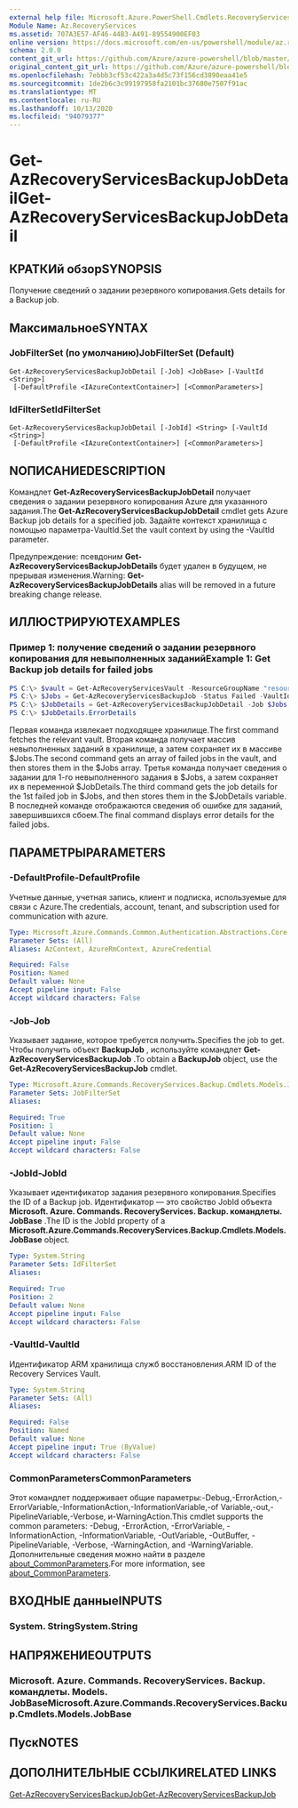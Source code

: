 ```yaml
---
external help file: Microsoft.Azure.PowerShell.Cmdlets.RecoveryServices.Backup.dll-Help.xml
Module Name: Az.RecoveryServices
ms.assetid: 707A3E57-AF46-44B3-A491-89554900EF03
online version: https://docs.microsoft.com/en-us/powershell/module/az.recoveryservices/get-azrecoveryservicesbackupjobdetail
schema: 2.0.0
content_git_url: https://github.com/Azure/azure-powershell/blob/master/src/RecoveryServices/RecoveryServices/help/Get-AzRecoveryServicesBackupJobDetail.md
original_content_git_url: https://github.com/Azure/azure-powershell/blob/master/src/RecoveryServices/RecoveryServices/help/Get-AzRecoveryServicesBackupJobDetail.md
ms.openlocfilehash: 7ebbb3cf53c422a3a4d5c73f156cd3890eaa41e5
ms.sourcegitcommit: 1de2b6c3c99197958fa2101bc37680e7507f91ac
ms.translationtype: MT
ms.contentlocale: ru-RU
ms.lasthandoff: 10/13/2020
ms.locfileid: "94079377"
---
```

# <span data-ttu-id="1cda8-101">Get-AzRecoveryServicesBackupJobDetail</span><span class="sxs-lookup"><span data-stu-id="1cda8-101">Get-AzRecoveryServicesBackupJobDetail</span></span>

## <span data-ttu-id="1cda8-102">КРАТКИй обзор</span><span class="sxs-lookup"><span data-stu-id="1cda8-102">SYNOPSIS</span></span>

<span data-ttu-id="1cda8-103">Получение сведений о задании резервного копирования.</span><span class="sxs-lookup"><span data-stu-id="1cda8-103">Gets details for a Backup job.</span></span>

## <span data-ttu-id="1cda8-104">Максимальное</span><span class="sxs-lookup"><span data-stu-id="1cda8-104">SYNTAX</span></span>

### <span data-ttu-id="1cda8-105">JobFilterSet (по умолчанию)</span><span class="sxs-lookup"><span data-stu-id="1cda8-105">JobFilterSet (Default)</span></span>
```
Get-AzRecoveryServicesBackupJobDetail [-Job] <JobBase> [-VaultId <String>]
 [-DefaultProfile <IAzureContextContainer>] [<CommonParameters>]
```

### <span data-ttu-id="1cda8-106">IdFilterSet</span><span class="sxs-lookup"><span data-stu-id="1cda8-106">IdFilterSet</span></span>
```
Get-AzRecoveryServicesBackupJobDetail [-JobId] <String> [-VaultId <String>]
 [-DefaultProfile <IAzureContextContainer>] [<CommonParameters>]
```

## <span data-ttu-id="1cda8-107">NОПИСАНИЕ</span><span class="sxs-lookup"><span data-stu-id="1cda8-107">DESCRIPTION</span></span>

<span data-ttu-id="1cda8-108">Командлет **Get-AzRecoveryServicesBackupJobDetail** получает сведения о задании резервного копирования Azure для указанного задания.</span><span class="sxs-lookup"><span data-stu-id="1cda8-108">The **Get-AzRecoveryServicesBackupJobDetail** cmdlet gets Azure Backup job details for a specified job.</span></span>
<span data-ttu-id="1cda8-109">Задайте контекст хранилища с помощью параметра-VaultId.</span><span class="sxs-lookup"><span data-stu-id="1cda8-109">Set the vault context by using the -VaultId parameter.</span></span>

<span data-ttu-id="1cda8-110">Предупреждение: псевдоним **Get-AzRecoveryServicesBackupJobDetails** будет удален в будущем, не прерывая изменения.</span><span class="sxs-lookup"><span data-stu-id="1cda8-110">Warning: **Get-AzRecoveryServicesBackupJobDetails** alias will be removed in a future breaking change release.</span></span>

## <span data-ttu-id="1cda8-111">ИЛЛЮСТРИРУЮТ</span><span class="sxs-lookup"><span data-stu-id="1cda8-111">EXAMPLES</span></span>

### <span data-ttu-id="1cda8-112">Пример 1: получение сведений о задании резервного копирования для невыполненных заданий</span><span class="sxs-lookup"><span data-stu-id="1cda8-112">Example 1: Get Backup job details for failed jobs</span></span>

```powershell
PS C:\> $vault = Get-AzRecoveryServicesVault -ResourceGroupName "resourceGroup" -Name "vaultName"
PS C:\> $Jobs = Get-AzRecoveryServicesBackupJob -Status Failed -VaultId $vault.ID
PS C:\> $JobDetails = Get-AzRecoveryServicesBackupJobDetail -Job $Jobs[0] -VaultId $vault.ID
PS C:\> $JobDetails.ErrorDetails
```

<span data-ttu-id="1cda8-113">Первая команда извлекает подходящее хранилище.</span><span class="sxs-lookup"><span data-stu-id="1cda8-113">The first command fetches the relevant vault.</span></span> <span data-ttu-id="1cda8-114">Вторая команда получает массив невыполненных заданий в хранилище, а затем сохраняет их в массиве $Jobs.</span><span class="sxs-lookup"><span data-stu-id="1cda8-114">The second command gets an array of failed jobs in the vault, and then stores them in the $Jobs array.</span></span>
<span data-ttu-id="1cda8-115">Третья команда получает сведения о задании для 1-го невыполненного задания в $Jobs, а затем сохраняет их в переменной $JobDetails.</span><span class="sxs-lookup"><span data-stu-id="1cda8-115">The third command gets the job details for the 1st failed job in $Jobs, and then stores them in the $JobDetails variable.</span></span>
<span data-ttu-id="1cda8-116">В последней команде отображаются сведения об ошибке для заданий, завершившихся сбоем.</span><span class="sxs-lookup"><span data-stu-id="1cda8-116">The final command displays error details for the failed jobs.</span></span>

## <span data-ttu-id="1cda8-117">ПАРАМЕТРЫ</span><span class="sxs-lookup"><span data-stu-id="1cda8-117">PARAMETERS</span></span>

### <span data-ttu-id="1cda8-118">-DefaultProfile</span><span class="sxs-lookup"><span data-stu-id="1cda8-118">-DefaultProfile</span></span>

<span data-ttu-id="1cda8-119">Учетные данные, учетная запись, клиент и подписка, используемые для связи с Azure.</span><span class="sxs-lookup"><span data-stu-id="1cda8-119">The credentials, account, tenant, and subscription used for communication with azure.</span></span>

```yaml
Type: Microsoft.Azure.Commands.Common.Authentication.Abstractions.Core.IAzureContextContainer
Parameter Sets: (All)
Aliases: AzContext, AzureRmContext, AzureCredential

Required: False
Position: Named
Default value: None
Accept pipeline input: False
Accept wildcard characters: False
```

### <span data-ttu-id="1cda8-120">-Job</span><span class="sxs-lookup"><span data-stu-id="1cda8-120">-Job</span></span>

<span data-ttu-id="1cda8-121">Указывает задание, которое требуется получить.</span><span class="sxs-lookup"><span data-stu-id="1cda8-121">Specifies the job to get.</span></span>
<span data-ttu-id="1cda8-122">Чтобы получить объект **BackupJob** , используйте командлет **Get-AzRecoveryServicesBackupJob** .</span><span class="sxs-lookup"><span data-stu-id="1cda8-122">To obtain a **BackupJob** object, use the **Get-AzRecoveryServicesBackupJob** cmdlet.</span></span>

```yaml
Type: Microsoft.Azure.Commands.RecoveryServices.Backup.Cmdlets.Models.JobBase
Parameter Sets: JobFilterSet
Aliases:

Required: True
Position: 1
Default value: None
Accept pipeline input: False
Accept wildcard characters: False
```

### <span data-ttu-id="1cda8-123">-JobId</span><span class="sxs-lookup"><span data-stu-id="1cda8-123">-JobId</span></span>

<span data-ttu-id="1cda8-124">Указывает идентификатор задания резервного копирования.</span><span class="sxs-lookup"><span data-stu-id="1cda8-124">Specifies the ID of a Backup job.</span></span>
<span data-ttu-id="1cda8-125">Идентификатор — это свойство JobId объекта **Microsoft. Azure. Commands. RecoveryServices. Backup. командлеты. JobBase** .</span><span class="sxs-lookup"><span data-stu-id="1cda8-125">The ID is the JobId property of a **Microsoft.Azure.Commands.RecoveryServices.Backup.Cmdlets.Models.JobBase** object.</span></span>

```yaml
Type: System.String
Parameter Sets: IdFilterSet
Aliases:

Required: True
Position: 2
Default value: None
Accept pipeline input: False
Accept wildcard characters: False
```

### <span data-ttu-id="1cda8-126">-VaultId</span><span class="sxs-lookup"><span data-stu-id="1cda8-126">-VaultId</span></span>

<span data-ttu-id="1cda8-127">Идентификатор ARM хранилища служб восстановления.</span><span class="sxs-lookup"><span data-stu-id="1cda8-127">ARM ID of the Recovery Services Vault.</span></span>

```yaml
Type: System.String
Parameter Sets: (All)
Aliases:

Required: False
Position: Named
Default value: None
Accept pipeline input: True (ByValue)
Accept wildcard characters: False
```

### <span data-ttu-id="1cda8-128">CommonParameters</span><span class="sxs-lookup"><span data-stu-id="1cda8-128">CommonParameters</span></span>
<span data-ttu-id="1cda8-129">Этот командлет поддерживает общие параметры:-Debug,-ErrorAction,-ErrorVariable,-InformationAction,-InformationVariable,-of Variable,-out,-PipelineVariable,-Verbose, и-WarningAction.</span><span class="sxs-lookup"><span data-stu-id="1cda8-129">This cmdlet supports the common parameters: -Debug, -ErrorAction, -ErrorVariable, -InformationAction, -InformationVariable, -OutVariable, -OutBuffer, -PipelineVariable, -Verbose, -WarningAction, and -WarningVariable.</span></span> <span data-ttu-id="1cda8-130">Дополнительные сведения можно найти в разделе [about_CommonParameters](http://go.microsoft.com/fwlink/?LinkID=113216).</span><span class="sxs-lookup"><span data-stu-id="1cda8-130">For more information, see [about_CommonParameters](http://go.microsoft.com/fwlink/?LinkID=113216).</span></span>

## <span data-ttu-id="1cda8-131">ВХОДНЫЕ данные</span><span class="sxs-lookup"><span data-stu-id="1cda8-131">INPUTS</span></span>

### <span data-ttu-id="1cda8-132">System. String</span><span class="sxs-lookup"><span data-stu-id="1cda8-132">System.String</span></span>

## <span data-ttu-id="1cda8-133">НАПРЯЖЕНИЕ</span><span class="sxs-lookup"><span data-stu-id="1cda8-133">OUTPUTS</span></span>

### <span data-ttu-id="1cda8-134">Microsoft. Azure. Commands. RecoveryServices. Backup. командлеты. Models. JobBase</span><span class="sxs-lookup"><span data-stu-id="1cda8-134">Microsoft.Azure.Commands.RecoveryServices.Backup.Cmdlets.Models.JobBase</span></span>

## <span data-ttu-id="1cda8-135">Пуск</span><span class="sxs-lookup"><span data-stu-id="1cda8-135">NOTES</span></span>

## <span data-ttu-id="1cda8-136">ДОПОЛНИТЕЛЬНЫЕ ССЫЛКИ</span><span class="sxs-lookup"><span data-stu-id="1cda8-136">RELATED LINKS</span></span>

[<span data-ttu-id="1cda8-137">Get-AzRecoveryServicesBackupJob</span><span class="sxs-lookup"><span data-stu-id="1cda8-137">Get-AzRecoveryServicesBackupJob</span></span>](./Get-AzRecoveryServicesBackupJob.md)
